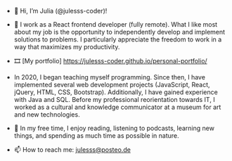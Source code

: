 - 👋 Hi, I’m Julia (@julesss-coder)!
- 👀 I work as a React frontend developer (fully remote). What I like most about my job is the opportunity to independently develop and implement solutions to problems. I particularly appreciate the freedom to work in a way that maximizes my productivity.
- &#x1F39E; [My portfolio] <https://julesss-coder.github.io/personal-portfolio/>

- In 2020, I began teaching myself programming. Since then, I have implemented several web development projects (JavaScript, React, jQuery, HTML, CSS, Bootstrap). Additionally, I have gained experience with Java and SQL. Before my professional reorientation towards IT, I worked as a cultural and knowledge communicator at a museum for art and new technologies.
- 🌱 In my free time, I enjoy reading, listening to podcasts, learning new things, and spending as much time as possible in nature.
- 📫 How to reach me: julesss@posteo.de


<!---
julesss-coder/julesss-coder is a ✨ special ✨ repository because its `README.md` (this file) appears on your GitHub profile.
You can click the Preview link to take a look at your changes.
--->
